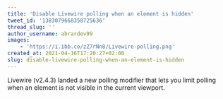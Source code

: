 ```yaml
---
title: 'Disable Livewire polling when an element is hidden'
tweet_id: '1383079668358725636'
thread_slug: ''
author_username: abrardev99
images:
    - 'https://i.ibb.co/zZ7rNn8/Livewire-polling.png'
created_at: 2021-04-16T17:20:27+02:00
slug: disable-livewire-polling-when-an-element-is-hidden
---
```


Livewire (v2.4.3) landed a new polling modifier that lets you limit polling when an element is not visible in the current viewport.
